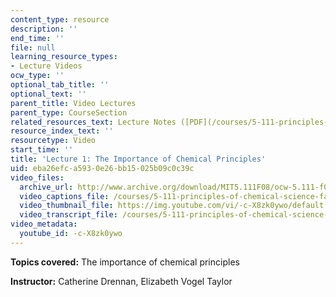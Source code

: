 ```yaml
---
content_type: resource
description: ''
end_time: ''
file: null
learning_resource_types:
- Lecture Videos
ocw_type: ''
optional_tab_title: ''
optional_text: ''
parent_title: Video Lectures
parent_type: CourseSection
related_resources_text: Lecture Notes ([PDF](/courses/5-111-principles-of-chemical-science-fall-2008/resources/lecnotes01))
resource_index_text: ''
resourcetype: Video
start_time: ''
title: 'Lecture 1: The Importance of Chemical Principles'
uid: eba26efc-a593-0e26-bb15-025b09c0c39c
video_files:
  archive_url: http://www.archive.org/download/MIT5.111F08/ocw-5.111-f08-lec01_300k.mp4
  video_captions_file: /courses/5-111-principles-of-chemical-science-fall-2008/b52c697960075dd894bc1b6a865daa59_-c-X8zk0ywo.vtt
  video_thumbnail_file: https://img.youtube.com/vi/-c-X8zk0ywo/default.jpg
  video_transcript_file: /courses/5-111-principles-of-chemical-science-fall-2008/f562084c51ab8bcc3ff67beed05e5e4c_-c-X8zk0ywo.pdf
video_metadata:
  youtube_id: -c-X8zk0ywo
---
```


**Topics covered:** The importance of chemical principles

**Instructor:** Catherine Drennan, Elizabeth Vogel Taylor



